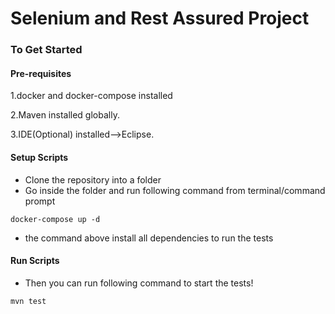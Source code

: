 # Selenium and Rest Assured Project



### To Get Started

#### Pre-requisites
1.docker and docker-compose installed

2.Maven installed globally.

3.IDE(Optional) installed-->Eclipse.

#### Setup Scripts
* Clone the repository into a folder
* Go inside the folder and run following command from terminal/command prompt
```
docker-compose up -d
```
* the command above install all dependencies to run the tests

#### Run Scripts

* Then you can run following command to start the tests!
 
```
mvn test
``` 


